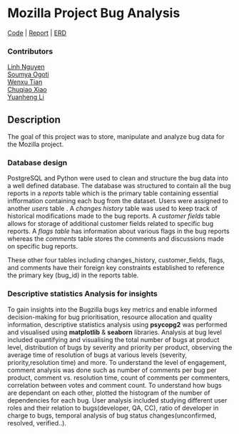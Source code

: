 # Mozilla Project Bug Analysis

[Code](https://github.com/SoumyaO/mozilla-bug-analysis/tree/main/code) | [Report](https://github.com/SoumyaO/mozilla-bug-analysis/blob/main/Report_final%20coursework_SMM695_Group%209.pdf) | [ERD](https://github.com/SoumyaO/mozilla-bug-analysis/blob/main/ERD.png)


### Contributors
[Linh Nguyen](https://github.com/jill-data)  
[Soumya Ogoti](https://github.com/SoumyaO)  
[Wenxu Tian](https://github.com/Wayne599)  
[Chuqiao Xiao](https://github.com/XShawn1)  
[Yuanheng Li](https://github.com/lyh1068)


## Description
The goal of this project was to store, manipulate and analyze bug data for the Mozilla project.

### Database design
PostgreSQL and Python were used to clean and structure the bug data into a well defined database. The database was structured to contain all the bug reports in a *reports* table which is the primary table containing essential infformation containing each bug from the dataset. Users were assigned to another *users* table . A *changes history* table was used to keep track of historical modifications made to the bug reports. A *customer fields* table allows for storage of additional customer fields related to specific bug reports. A *flags table* has information about various flags in the bug reports whereas the *comments* table stores the comments and discussions made on specific bug reports.

These other four tables including changes_history, customer_fields, flags, and comments have their foreign key constraints established to reference the primary key (bug_id) in the reports table.

### Descriptive statistics Analysis for insights

To gain insights into the Bugzilla bugs key metrics and enable informed decision-making for bug prioritisation, resource allocation and quality information, descriptive statistics analysis using **psycopg2** was performed and visualised using **matplotlib** & **seaborn** libraries. Analysis at bug level included quantifying and visualising the total number of bugs at product level, distribution of bugs by severity and priority per product, observing the average time of resolution of bugs at various levels (severity, priority,resolution time) and more. To understand the level of engagement, comment analysis was done such as number of comments per bug per product, comment vs. resolution time, count of comments per commenters, correlation between votes and comment count. To understand how bugs are dependant on each other, plotted the histogram of the number of dependencies for each bug. User analysis included studying different user roles and their relation to bugs(developer, QA, CC), ratio of developer in charge to bugs, temporal analysis of bug status changes(unconfirmed, resolved, verified..).
